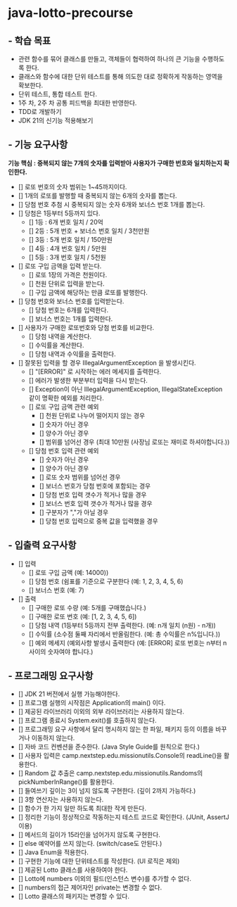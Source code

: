 # java-lotto-precourse

## - 학습 목표
- 관련 함수를 묶어 클래스를 만들고, 객체들이 협력하여 하나의 큰 기능을 수행하도록 한다.
- 클래스와 함수에 대한 단위 테스트를 통해 의도한 대로 정확하게 작동하는 영역을 확보한다.
- 단위 테스트, 통합 테스트 한다.
- 1주 차, 2주 차 공통 피드백을 최대한 반영한다.
- TDD로 개발하기
- JDK 21의 신기능 적용해보기

## - 기능 요구사항
**기능 핵심 : 중복되지 않는 7개의 숫자를 입력받아 사용자가 구매한 번호와 일치하는지 확인한다.**
- [] 로또 번호의 숫자 범위는 1~45까지이다.
- [] 1개의 로또를 발행할 때 중복되지 않는 6개의 숫자를 뽑는다.
- [] 당첨 번호 추첨 시 중복되지 않는 숫자 6개와 보너스 번호 1개를 뽑는다.
- [] 당첨은 1등부터 5등까지 있다.
  - [] 1등 : 6개 번호 일치 / 20억
  - [] 2등 : 5개 번호 + 보너스 번호 일치 / 3천만원
  - [] 3등 : 5개 번호 일치 / 150만원
  - [] 4등 : 4개 번호 일치 / 5만원
  - [] 5등 : 3개 번호 일치 / 5천원
- [] 로또 구입 금액을 입력 받는다.
  - [] 로또 1장의 가격은 천원이다.
  - [] 천원 단위로 입력을 받는다.
  - [] 구입 금액에 해당하는 만큼 로또를 발행한다.
- [] 당첨 번호와 보너스 번호를 입력받는다.
  - [] 당첨 번호는 6개를 입력한다.
  - [] 보너스 번호는 1개를 입력한다.
- [] 사용자가 구매한 로또번호와 당첨 번호를 비교한다.
  - [] 당첨 내역을 계산한다.
  - [] 수익률을 계산한다.
  - [] 당첨 내역과 수익률을 출력한다.
- [] 잘못된 입력을 할 경우 IllegalArgumentException 을 발생시킨다.
  - [] "[ERROR]" 로 시작하는 에러 메세지를 출력한다.
  - [] 에러가 발생한 부분부터 입력을 다시 받는다.
  - [] Exception이 아닌 IllegalArgumentException, IllegalStateException 같이 명확한 예외를 처리한다.
  - [] 로또 구입 금액 관련 예외
    - [] 천원 단위로 나누어 떨어지지 않는 경우
    - [] 숫자가 아닌 경우
    - [] 양수가 아닌 경우
    - [] 범위를 넘어선 경우 (최대 10만원 (사장님 로또는 재미로 하셔야합니다.))
  - [] 당첨 번호 입력 관련 예외
    - [] 숫자가 아닌 경우
    - [] 양수가 아닌 경우
    - [] 로또 숫자 범위를 넘어선 경우
    - [] 보너스 번호가 당첨 번호에 포함되는 경우
    - [] 당첨 번호 입력 갯수가 적거나 많을 경우
    - [] 보너스 번호 입력 갯수가 적거나 많을 경우
    - [] 구분자가 ","가 아닐 경우
    - [] 당첨 번호 입력으로 중복 값을 입력했을 경우

## - 입출력 요구사항
- [] 입력
    - [] 로또 구입 금액 (예: 14000))
    - [] 당첨 번호 (쉼표를 기준으로 구분한다 (예: 1, 2, 3, 4, 5, 6)
    - [] 보너스 번호 (예: 7)
- [] 출력
    - [] 구매한 로또 수량 (예: 5개를 구매했습니다.)
    - [] 구매한 로또 번호 (예: [1, 2, 3, 4, 5, 6])
    - [] 당첨 내역 (1등부터 5등까지 전부 출력한다. (예: n개 일치 (n원) - n개))
    - [] 수익률 (소수점 둘째 자리에서 반올림한다. (예: 총 수익률은 n%입니다.))
    - [] 예외 메세지 (예외사항 발생시 출력한다 (예: [ERROR] 로또 번호는 n부터 n 사이의 숫자여야 합니다.)

## - 프로그래밍 요구사항
- [] JDK 21 버전에서 실행 가능해야한다.
- [] 프로그램 실행의 시작점은 Application의 main() 이다.
- [] 제공된 라이브러리 이외의 외부 라이브러리는 사용하지 않는다.
- [] 프로그램 종료시 System.exit()를 호출하지 않는다.
- [] 프로그래밍 요구 사항에서 달리 명시하지 않는 한 파일, 패키지 등의 이름을 바꾸거나 이동하지 않는다.
- [] 자바 코드 컨벤션을 준수한다. (Java Style Guide를 원칙으로 한다.)
- [] 사용자 입력은 camp.nextstep.edu.missionutils.Console의 readLine()을 활용한다.
- [] Random 값 추출은 camp.nextstep.edu.missionutils.Randoms의 pickNumberInRange()를 활용한다.
- [] 들여쓰기 깊이는 3이 넘지 않도록 구현한다. (깊이 2까지 가능하다.)
- [] 3항 연산자는 사용하지 않는다.
- [] 함수가 한 가지 일만 하도록 최대한 작게 만든다.
- [] 정리한 기능이 정상적으로 작동하는지 테스트 코드로 확인한다. (JUnit, AssertJ 이용)
- [] 메서드의 길이가 15라인을 넘어가지 않도록 구현한다.
- [] else 예약어를 쓰지 않는다. (switch/case도 안된다.)
- [] Java Enum을 적용한다.
- [] 구현한 기능에 대한 단위테스트를 작성한다. (UI 로직은 제외)
- [] 제공된 Lotto 클래스를 사용하여야 한다.
- [] Lotto에 numbers 이외의 필드(인스턴스 변수)를 추가할 수 없다.
- [] numbers의 접근 제어자인 private는 변경할 수 없다.
- [] Lotto 클래스의 패키지는 변경할 수 있다.